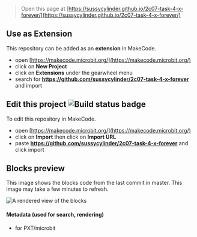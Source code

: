 
> Open this page at [https://sussycylinder.github.io/2c07-task-4-x-forever/](https://sussycylinder.github.io/2c07-task-4-x-forever/)

## Use as Extension

This repository can be added as an **extension** in MakeCode.

* open [https://makecode.microbit.org/](https://makecode.microbit.org/)
* click on **New Project**
* click on **Extensions** under the gearwheel menu
* search for **https://github.com/sussycylinder/2c07-task-4-x-forever** and import

## Edit this project ![Build status badge](https://github.com/sussycylinder/2c07-task-4-x-forever/workflows/MakeCode/badge.svg)

To edit this repository in MakeCode.

* open [https://makecode.microbit.org/](https://makecode.microbit.org/)
* click on **Import** then click on **Import URL**
* paste **https://github.com/sussycylinder/2c07-task-4-x-forever** and click import

## Blocks preview

This image shows the blocks code from the last commit in master.
This image may take a few minutes to refresh.

![A rendered view of the blocks](https://github.com/sussycylinder/2c07-task-4-x-forever/raw/master/.github/makecode/blocks.png)

#### Metadata (used for search, rendering)

* for PXT/microbit
<script src="https://makecode.com/gh-pages-embed.js"></script><script>makeCodeRender("{{ site.makecode.home_url }}", "{{ site.github.owner_name }}/{{ site.github.repository_name }}");</script>
